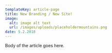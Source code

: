 ```yaml
---
templateKey: article-page
title: New Branding / New Site!
image:
  alt: image alt text
  url: /images/uploads/placeholdermountains.png
date: 5.2.2018
---
```


Body of the article goes here.
